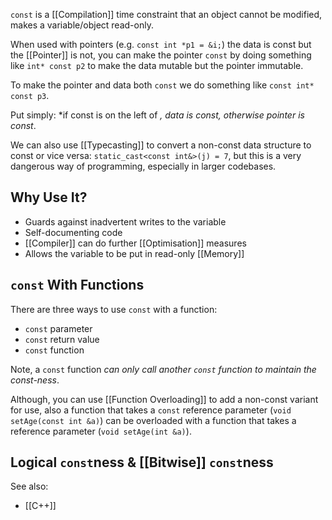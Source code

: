 `const` is a  [[Compilation]] time constraint that an object cannot be modified, makes a variable/object read-only.

When used with pointers (e.g. `const int *p1 = &i;`) the data is const but the [[Pointer]] is not, you can make the pointer `const` by doing something like `int* const p2` to make the data mutable but the pointer immutable.

To make the pointer and data both `const` we do something like `const int* const p3`.

Put simply: *if const is on the left of *, data is const, otherwise pointer is const*.

We can also use [[Typecasting]] to convert a non-const data structure to const or vice versa: `static_cast<const int&>(j) = 7`, but this is a very dangerous way of programming, especially in larger codebases.

## Why Use It?

- Guards against inadvertent writes to the variable
- Self-documenting code
- [[Compiler]] can do further [[Optimisation]] measures
- Allows the variable to be put in read-only [[Memory]]

## `const` With Functions

There are three ways to use `const` with a function:
- `const` parameter
- `const` return value
- `const` function

Note, a `const` function *can only call another `const` function to maintain the const-ness*. 

Although, you can use [[Function Overloading]] to add a non-const variant for use, also a function that takes a `const` reference parameter (`void setAge(const int &a)`) can be overloaded with a function that takes a reference parameter (`void setAge(int &a)`).

## Logical `const`ness & [[Bitwise]] `const`ness




See also:
- [[C++]]